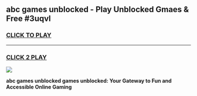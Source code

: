 
## abc games unblocked - Play Unblocked Gmaes & Free #3uqvl
<h3>
<a href="https://news.freeplayer.one?title=abc_games_unblocked&ref=03M">CLICK TO PLAY</a></h3>
<hr>

<h3>
<a href="https://news.freeplayer.one?title=abc_games_unblocked&ref=03M">CLICK 2 PLAY</a>
  
</h3>

<a href="https://news.freeplayer.one?title=abc_games_unblocked&ref=03M"><img src="https://clearcache.store/games.png"></a>


**abc games unblocked games unblocked: Your Gateway to Fun and Accessible Online Gaming**

